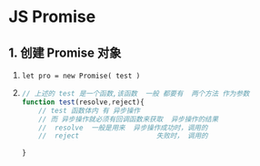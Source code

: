 # JS Promise

## 1. 创建  Promise  对象

1. `let pro = new Promise( test )`

2. ```js
   // 上述的 test 是一个函数,该函数  一般 都要有  两个方法 作为参数
   function test(resolve,reject){
       // test 函数体内 有 异步操作
       // 而 异步操作就必须有回调函数来获取  异步操作的结果
       //  resolve  一般是用来  异步操作成功时，调用的
       //  reject   				失败时， 调用的
       
   }
   ```

   